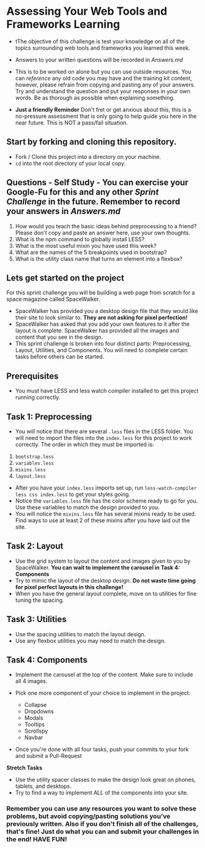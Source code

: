 # Assessing Your Web Tools and Frameworks Learning

* tThe objective of this challenge is test your knowledge on all of the topics surrounding web tools and frameworks you learned this week.
* Answers to your written questions will be recorded in _Answers.md_
* This is to be worked on alone but you can use outside resources. You can _reference_ any old code you may have and the training kit content, however, please refrain from copying and pasting any of your answers. Try and understand the question and put your responses in your own words. Be as thorough as possible when explaining something.

* **Just a friendly Reminder** Don't fret or get anxious about this, this is a no-pressure assessment that is only going to help guide you here in the near future. This is NOT a pass/fail situation.

## Start by forking and cloning this repository.
* Fork / Clone this project into a directory on your machine.
* `cd` into the root directory of your local copy.

## Questions - Self Study - You can exercise your Google-Fu for this and any other _Sprint Challenge_ in the future. Remember to record your answers in _Answers.md_

1. How would you teach the basic ideas behind preprocessing to a friend?  Please don't copy and paste an answer here, use your own thoughts.
2. What is the npm command to globally install LESS?
3. What is the most useful mixin you have used this week?
4. What are the names of the 5 breakpoints used in bootstrap?
5. What is the utility class name that turns an element into a flexbox?

## Lets get started on the project
For this sprint challenge you will be building a web page from scratch for a space magazine called SpaceWalker.  

* SpaceWalker has provided you a desktop design file that they would like their site to look similar to.  **They are not asking for pixel perfection!**
* SpaceWalker has asked that you add your own features to it after the layout is complete.  SpaceWalker has provided all the images and content that you see in the design.  
* This sprint challenge is broken into four distinct parts: Preprocessing, Layout, Utilities, and Components.  You will need to complete certain tasks before others can be started.

## Prerequisites
* You must have LESS and less watch compiler installed to get this project running correctly.

## Task 1: Preprocessing
* You will notice that there are several ```.less``` files in the LESS folder.  You will need to import the files into the ```index.less``` for this project to work correctly. The order in which they must be imported is:
1. ```bootstrap.less```
2. ```variables.less```
3. ```mixins.less```
4. ```layout.less```

* After you have your ```index.less``` imports set up, run ```less-watch-compiler less css index.less``` to get your styles going.
* Notice the ```variables.less``` file has the color scheme ready to go for you.  Use these variables to match the design provided to you.
* You will notice the ```mixins.less``` file has several mixins ready to be used.  Find ways to use at least 2 of these mixins after you have laid out the site.


## Task 2: Layout
* Use the grid system to layout the content and images given to you by SpaceWalker. **You can wait to implement the carousel in Task 4: Components**
* Try to mimic the layout of the desktop design. **Do not waste time going for pixel perfect layouts in this challenge!**
* When you have the general layout complete, move on to utilities for fine tuning the spacing.

## Task 3: Utilities
* Use the spacing utilities to match the layout design. 
* Use any flexbox utilities you may need to match the design.

## Task 4: Components
* Implement the carousel at the top of the content.  Make sure to include all 4 images.
* Pick one more component of your choice to implement in the project:
  - Collapse
  - Dropdowns
  - Modals
  - Tooltips
  - Scrollspy
  - Navbar

* Once you're done with all four tasks, push your commits to your fork and submit a Pull-Request

**Stretch Tasks**
* Use the utility spacer classes to make the design look great on phones, tablets, and desktops.
* Try to find a way to implement ALL of the components into your site.

### Remember you can use any resources you want to solve these problems, but avoid copying/pasting solutions you've previously written. Also if you don't finish all of the challenges, that's fine! Just do what you can and submit your challenges in the end! HAVE FUN!
